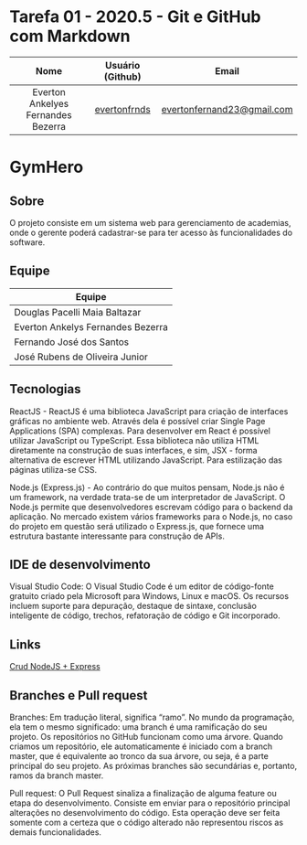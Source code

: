 # Tarefa 01 - 2020.5 - Git e GitHub com Markdown

|              Nome              | Usuário (Github) |          Email           |
| :----------------------------: | :--------------: | :----------------------: |
| Everton Ankelyes Fernandes Bezerra |  [evertonfrnds](github.com/evertofrnds)   | evertonfernand23@gmail.com |

# GymHero

## Sobre

O projeto consiste em um sistema web para gerenciamento de academias, onde o gerente poderá cadastrar-se para ter acesso às funcionalidades do software.
## Equipe

| Equipe  |
|---|
| Douglas Pacelli Maia Baltazar |
| Everton Ankelys Fernandes Bezerra |
| Fernando José dos Santos |
| José Rubens de Oliveira Junior |

## Tecnologias

ReactJS - ReactJS é uma biblioteca JavaScript para criação de interfaces gráficas no ambiente web. Através dela é possível criar Single Page Applications (SPA) complexas. Para desenvolver em React é possível utilizar JavaScript ou TypeScript. Essa biblioteca não utiliza HTML diretamente na construção de suas interfaces, e sim, JSX - forma alternativa de escrever HTML utilizando JavaScript. Para estilização das páginas utiliza-se CSS.

Node.js (Express.js) - Ao contrário do que muitos pensam, Node.js não é um framework, na verdade trata-se de um interpretador de JavaScript. O Node.js permite que desenvolvedores escrevam código para o backend da aplicação. No mercado existem vários frameworks para o Node.js, no caso do projeto em questão será utilizado o Express.js, que fornece uma estrutura bastante interessante para construção de APIs.

## IDE de desenvolvimento

Visual Studio Code: 
O Visual Studio Code é um editor de código-fonte gratuito criado pela Microsoft para Windows, Linux e macOS. Os recursos incluem suporte para depuração, destaque de sintaxe, conclusão inteligente de código, trechos, refatoração de código e Git incorporado.

## Links

[Crud NodeJS + Express](https://blog.geekhunter.com.br/criar-crud-nodejs/)

## Branches e Pull request

Branches: Em tradução literal, significa “ramo”. No mundo da programação, ela tem o mesmo significado: uma branch é uma ramificação do seu projeto.
Os repositórios no GitHub funcionam como uma árvore. Quando criamos um repositório, ele automaticamente é iniciado com a branch master, que é equivalente ao tronco da sua árvore, ou seja, é a parte principal do seu projeto. As próximas branches são secundárias e, portanto, ramos da branch master.

Pull request: O Pull Request sinaliza a finalização de alguma feature ou etapa do desenvolvimento. Consiste em enviar para o repositório principal alterações no desenvolvimento do código. Esta operação deve ser feita somente com a certeza que o código alterado não representou riscos as demais funcionalidades.
